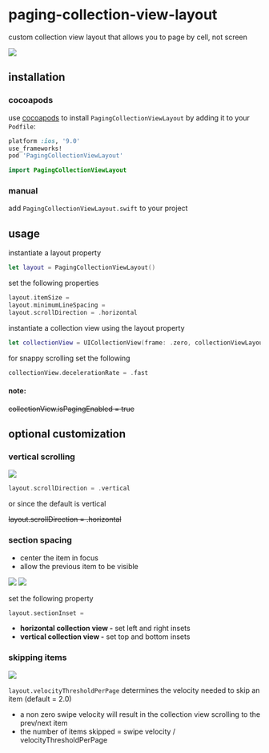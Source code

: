 # paging-collection-view-layout
custom collection view layout that allows you to page by cell, not screen

![](Media/example.gif)
## installation
### cocoapods
use [cocoapods](http://cocoapods.org/) to install `PagingCollectionViewLayout` by adding it to your `Podfile`:

```ruby
platform :ios, '9.0'
use_frameworks!
pod 'PagingCollectionViewLayout'
```

``` swift
import PagingCollectionViewLayout
```
### manual
add `PagingCollectionViewLayout.swift` to your project
## usage

instantiate a layout property

```swift
let layout = PagingCollectionViewLayout()
```
set the following properties
```swift
layout.itemSize = 
layout.minimumLineSpacing = 
layout.scrollDirection = .horizontal
```
instantiate a collection view using the layout property
```swift
let collectionView = UICollectionView(frame: .zero, collectionViewLayout: layout)
```
for snappy scrolling set the following
```swift
collectionView.decelerationRate = .fast
```

#### note:
~~collectionView.isPagingEnabled = true~~
## optional customization
### vertical scrolling
![](Media/example-vertical.gif)
```swift
layout.scrollDirection = .vertical
```
or since the default is vertical

~~layout.scrollDirection = .horizontal~~
### section spacing
- center the item in focus
- allow the previous item to be visible

![](Media/spacing.png)
![](Media/spacing-vertical.jpg)

set the following property
```swift
layout.sectionInset = 
```
- **horizontal collection view -** set left and right insets
- **vertical collection view -** set top and bottom insets

### skipping items

![](Media/example-skip.gif)

`layout.velocityThresholdPerPage` determines the velocity needed to skip an item (default = 2.0)
- a non zero swipe velocity will result in the collection view scrolling to the prev/next item
- the number of items skipped = swipe velocity / velocityThresholdPerPage
